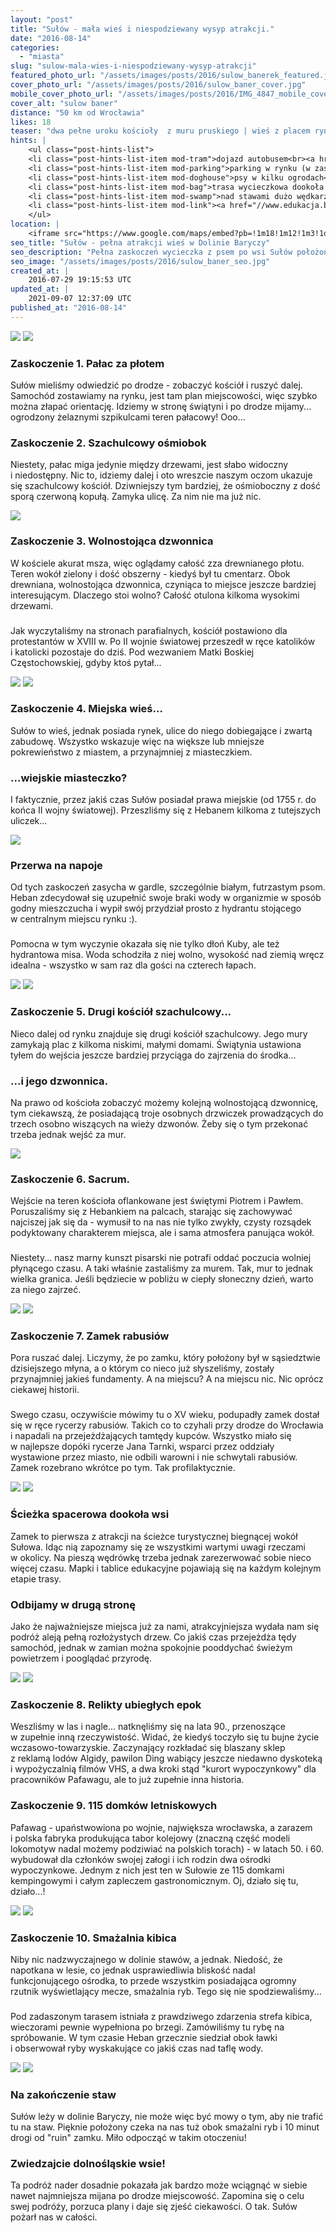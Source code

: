 ```yaml
---
layout: "post"
title: "Sułów - mała wieś i niespodziewany wysyp atrakcji."
date: "2016-08-14"
categories:
  - "miasta"
slug: "sulow-mala-wies-i-niespodziewany-wysyp-atrakcji"
featured_photo_url: "/assets/images/posts/2016/sulow_banerek_featured.jpg"
cover_photo_url: "/assets/images/posts/2016/sulow_baner_cover.jpg"
mobile_cover_photo_url: "/assets/images/posts/2016/IMG_4847_mobile_cover.jpg"
cover_alt: "sulow baner"
distance: "50 km od Wrocławia"
likes: 18
teaser: "dwa pełne uroku kościoły  z muru pruskiego | wieś z placem rynkowym | zielona trasa spacerowa i stawy"
hints: |
    <ul class="post-hints-list">
    <li class="post-hints-list-item mod-tram">dojazd autobusem<br><a href="//www.e-podroznik.pl/1380,83029,13019,rozklad-jazdy-pks-wroclaw-sulow.html" target="_blank">sprawdź na stronie e-podróżnik</a></li>
    <li class="post-hints-list-item mod-parking">parking w rynku (w zasadzie można zatrzymać się wszędzie)</li>
    <li class="post-hints-list-item mod-doghouse">psy w kilku ogrodach</li>
    <li class="post-hints-list-item mod-bag">trasa wycieczkowa dookoła miejscowości</li>
    <li class="post-hints-list-item mod-swamp">nad stawami dużo wędkarzy</li>
    <li class="post-hints-list-item mod-link"><a href="//www.edukacja.barycz.pl/zasoby/?p=100&id_z=803" target="_blank">opis ścieżki przyrodniczej</a></li>
    </ul>
location: |
    <iframe src="https://www.google.com/maps/embed?pb=!1m18!1m12!1m3!1d381118.0880967218!2d16.779346598230315!3d51.13139906294273!2m3!1f0!2f0!3f0!3m2!1i1024!2i768!4f13.1!3m3!1m2!1s0x47055e5d34246aed%3A0x3db449a6a24b9a17!2zU3XFgsOzdw!5e0!3m2!1sen!2spl!4v1471152190817"></iframe>
seo_title: "Sułów - pełna atrakcji wieś w Dolinie Baryczy"
seo_description: "Pełna zaskoczeń wycieczka z psem po wsi Sułów położonej w Dolinie Baryczy. Dwa kościoły szachulcowe, plac rynkowy we wsi i trasa spacerowa wśród stawów to tylko początek!"
seo_image: "/assets/images/posts/2016/sulow_baner_seo.jpg"
created_at: |
    2016-07-29 19:15:53 UTC
updated_at: |
    2021-09-07 12:37:09 UTC
published_at: "2016-08-14"
---
```


<section class="post-section">
  <div class="post-section-photo">
    <img class="desktop" src="{{ '/assets/images/posts/2016/IMG_4831-Edit.jpg' | relative_url }}">
    <img class="mobile" src="{{ '/assets/images/posts/2016/IMG_4831-Edit_cropped.jpg' | relative_url }}">
  </div>
  <div class="post-section-wrapper">
    <section class="post-section-content mod-dog">
      <h1>Zaskoczenie 1. Pałac za płotem</h1>
      <p>
Sułów mieliśmy odwiedzić po drodze - zobaczyć kościół i ruszyć dalej. Samochód zostawiamy na rynku, jest tam plan miejscowości, więc szybko można złapać orientację. Idziemy w stronę świątyni i po drodze mijamy... ogrodzony żelaznymi szpikulcami teren pałacowy! Ooo...
      </p>
    </section>
    <section class="post-section-content mod-human">
      <h1>Zaskoczenie 2. Szachulcowy ośmiobok</h1>
      <p>
Niestety, pałac miga jedynie między drzewami, jest słabo widoczny i niedostępny. Nic to, idziemy dalej i oto wreszcie naszym oczom ukazuje się szachulcowy kościół. Dziwniejszy tym bardziej, że ośmioboczny z dość sporą czerwoną kopułą. Zamyka ulicę. Za nim nie ma już nic.
      </p>
    </section>
  </div>
</section>
<section class="post-section mod-vertical">
  <div class="post-section-photo">
    <img src="{{ '/assets/images/posts/2016/IMG_4834.jpg' | relative_url }}">
  </div>
  <div class="post-section-wrapper">
    <section class="post-section-content mod-dog">
      <h1>Zaskoczenie 3. Wolnostojąca dzwonnica</h1>
      <p>
W kościele akurat msza, więc oglądamy całość zza drewnianego płotu. Teren wokół zielony i dość obszerny - kiedyś był tu cmentarz. Obok drewniana, wolnostojąca dzwonnica, czyniąca to miejsce jeszcze bardziej interesującym. Dlaczego stoi wolno? Całość otulona kilkoma wysokimi drzewami. 
      </p>
    </section>
    <section class="post-section-content mod-human">
      <h1></h1>
      <p>
Jak wyczytaliśmy na stronach parafialnych, kościół postawiono dla protestantów w XVIII w. Po II wojnie światowej przeszedł w ręce katolików i katolicki pozostaje do dziś. Pod wezwaniem Matki Boskiej Częstochowskiej, gdyby ktoś pytał...
      </p>
    </section>
  </div>
</section>
<section class="post-section">
  <div class="post-section-photo">
    <img class="desktop" src="{{ '/assets/images/posts/2016/IMG_4838.jpg' | relative_url }}">
    <img class="mobile" src="{{ '/assets/images/posts/2016/IMG_4838_cropped.jpg' | relative_url }}">
  </div>
  <div class="post-section-wrapper">
    <section class="post-section-content mod-dog">
      <h1>Zaskoczenie 4. Miejska wieś... </h1>
      <p>
Sułów to wieś, jednak posiada rynek, ulice do niego dobiegające i zwartą zabudowę. Wszystko wskazuje więc na większe lub mniejsze pokrewieństwo z miastem, a przynajmniej z miasteczkiem.  
    </section>
    <section class="post-section-content mod-human">
      <h1>...wiejskie miasteczko?</h1>
      <p>
I faktycznie, przez jakiś czas Sułów posiadał prawa miejskie (od 1755 r. do końca II wojny światowej). Przeszliśmy się z Hebanem kilkoma z tutejszych uliczek...
      </p>
      </p>
    </section>
  </div>
</section>
<section class="post-section">
  <div class="post-section-photo mod-border">
    <img src="{{ '/assets/images/posts/2016/IMG_4847.jpg' | relative_url }}">
  </div>
  <div class="post-section-wrapper">
    <section class="post-section-content mod-dog">
      <h1>Przerwa na napoje</h1>
      <p>
Od tych zaskoczeń zasycha w gardle, szczególnie białym, futrzastym psom. Heban zdecydował się uzupełnić swoje braki wody w organizmie w sposób godny mieszczucha i wypił swój przydział prosto z hydrantu stojącego w centralnym miejscu rynku :).
      </p>
    </section>
    <section class="post-section-content mod-human">
      <h1></h1>
      <p>
Pomocna w tym wyczynie okazała się nie tylko dłoń Kuby, ale też hydrantowa misa. Woda schodziła z niej wolno, wysokość nad ziemią wręcz idealna - wszystko w sam raz dla gości na czterech łapach.
      </p>
    </section>
  </div>
</section>
<section class="post-section">
  <div class="post-section-photo">
    <img class="desktop" src="{{ '/assets/images/posts/2016/IMG_4849.jpg' | relative_url }}">
    <img class="mobile" src="{{ '/assets/images/posts/2016/IMG_4849_cropped.jpg' | relative_url }}">
  </div>
  <div class="post-section-wrapper">
    <section class="post-section-content mod-dog">
      <h1>Zaskoczenie 5. Drugi kościół szachulcowy... </h1>
      <p>
Nieco dalej od rynku znajduje się drugi kościół szachulcowy. Jego mury zamykają plac z kilkoma niskimi, małymi domami. Świątynia ustawiona tyłem do wejścia jeszcze bardziej przyciąga do zajrzenia do środka...
      </p>
    </section>
    <section class="post-section-content mod-human">
      <h1>...i jego dzwonnica.</h1>
      <p>
Na prawo od kościoła zobaczyć możemy kolejną wolnostojącą dzwonnicę, tym ciekawszą, że posiadającą troje osobnych drzwiczek prowadzących do trzech osobno wiszących na wieży dzwonów. Żeby się o tym przekonać trzeba jednak wejść za mur.
      </p>
    </section>
  </div>
</section>
<section class="post-section mod-vertical">
  <div class="post-section-photo">
    <img src="{{ '/assets/images/posts/2016/IMG_4852.jpg' | relative_url }}">
  </div>
  <div class="post-section-wrapper">
    <section class="post-section-content mod-dog">
      <h1>Zaskoczenie 6. Sacrum.</h1>
      <p>
Wejście na teren kościoła oflankowane jest świętymi Piotrem i Pawłem. Poruszaliśmy się z Hebankiem na palcach, starając się zachowywać najciszej jak się da - wymusił to na nas nie tylko zwykły, czysty rozsądek podyktowany charakterem miejsca, ale i sama atmosfera panująca wokół.
      </p>
    </section>
    <section class="post-section-content mod-human">
      <h1></h1>
      <p>
Niestety... nasz marny kunszt pisarski nie potrafi oddać poczucia wolniej płynącego czasu. A taki właśnie zastaliśmy za murem. Tak, mur to jednak wielka granica. Jeśli będziecie w pobliżu w ciepły słoneczny dzień, warto za niego zajrzeć.
      </p>
    </section>
  </div>
</section>
<section class="post-section">
  <div class="post-section-photo">
    <img class="desktop" src="{{ '/assets/images/posts/2016/IMG_4864.jpg' | relative_url }}">
    <img class="mobile" src="{{ '/assets/images/posts/2016/IMG_4864_cropped.jpg' | relative_url }}">
  </div>
  <div class="post-section-wrapper">
    <section class="post-section-content mod-dog">
      <h1>Zaskoczenie 7. Zamek rabusiów</h1>
      <p>
Pora ruszać dalej. Liczymy, że po zamku, który położony był w sąsiedztwie dzisiejszego młyna, a o którym co nieco już słyszeliśmy, zostały przynajmniej jakieś fundamenty. A na miejscu? A na miejscu nic. Nic oprócz ciekawej historii.
      </p>
    </section>
    <section class="post-section-content mod-human">
      <h1></h1>
      <p>
Swego czasu, oczywiście mówimy tu o XV wieku, podupadły zamek dostał się w ręce rycerzy rabusiów. Takich co to czyhali przy drodze do Wrocławia i napadali na przejeżdżających tamtędy kupców. Wszystko miało się w najlepsze dopóki rycerze Jana Tarnki, wsparci przez oddziały wystawione przez miasto, nie odbili warowni i nie schwytali rabusiów. Zamek rozebrano wkrótce po tym. Tak profilaktycznie. 
      </p>
    </section>
  </div>
</section>
<section class="post-section">
  <div class="post-section-photo">
    <img class="desktop" src="{{ '/assets/images/posts/2016/IMG_4873.jpg' | relative_url }}">
    <img class="mobile" src="{{ '/assets/images/posts/2016/IMG_4873_cropped.jpg' | relative_url }}">
  </div>
  <div class="post-section-wrapper">
    <section class="post-section-content mod-dog">
      <h1>Ścieżka spacerowa dookoła wsi</h1>
      <p>
Zamek to pierwsza z atrakcji na ścieżce turystycznej biegnącej wokół Sułowa. Idąc nią zapoznamy się ze wszystkimi wartymi uwagi rzeczami w okolicy. Na pieszą wędrówkę trzeba jednak zarezerwować sobie nieco więcej czasu. Mapki i tablice edukacyjne pojawiają się na każdym kolejnym etapie trasy. 
      </p>
    </section>
    <section class="post-section-content mod-human">
      <h1>Odbijamy w drugą stronę</h1>
      <p>
Jako że najważniejsze miejsca już za nami, atrakcyjniejsza wydała nam się podróż aleją pełną rozłożystych drzew. Co jakiś czas przejeżdża tędy samochód, jednak w zamian można spokojnie pooddychać świeżym powietrzem i pooglądać przyrodę.
      </p>
    </section>
  </div>
</section>
<section class="post-section">
  <div class="post-section-photo">
    <img class="desktop" src="{{ '/assets/images/posts/2016/IMG_4879.jpg' | relative_url }}">
    <img class="mobile" src="{{ '/assets/images/posts/2016/IMG_4879_cropped.jpg' | relative_url }}">
  </div>
  <div class="post-section-wrapper">
    <section class="post-section-content mod-dog">
      <h1>Zaskoczenie 8. Relikty ubiegłych epok</h1>
      <p>
Weszliśmy w las i nagle... natknęliśmy się na lata 90., przenoszące w zupełnie inną rzeczywistość. Widać, że kiedyś toczyło się tu bujne życie wczasowo-towarzyskie. Zaczynający rozkładać się blaszany sklep z reklamą lodów Algidy, pawilon Ding wabiący jeszcze niedawno dyskoteką i wypożyczalnią filmów VHS, a dwa kroki stąd "kurort wypoczynkowy" dla pracowników Pafawagu, ale to już zupełnie inna historia.
      </p>
    </section>
    <section class="post-section-content mod-human">
      <h1>Zaskoczenie 9. 115 domków letniskowych</h1>
      <p>
Pafawag - upaństwowiona po wojnie, największa wrocławska, a zarazem i polska fabryka produkująca tabor kolejowy (znaczną część modeli lokomotyw nadal możemy podziwiać na polskich torach) - w latach 50. i 60. wybudował dla członków swojej załogi i ich rodzin dwa ośrodki wypoczynkowe. Jednym z nich jest ten w Sułowie ze 115 domkami kempingowymi i całym zapleczem gastronomicznym. Oj, działo się tu, działo...!
      </p>
    </section>
  </div>
</section>
<section class="post-section" id="smazalnia-kibica">
  <div class="post-section-photo">
    <img class="desktop" src="{{ '/assets/images/posts/2016/IMG_4887.jpg' | relative_url }}">
    <img class="mobile" src="{{ '/assets/images/posts/2016/IMG_4887_cropped.jpg' | relative_url }}">
  </div>
  <div class="post-section-wrapper">
    <section class="post-section-content mod-dog">
      <h1>Zaskoczenie 10. Smażalnia kibica</h1>
      <p>
Niby nic nadzwyczajnego w dolinie stawów, a jednak. Niedość, że napotkana w lesie, co jednak usprawiedliwia bliskość nadal funkcjonującego ośrodka, to przede wszystkim posiadająca ogromny rzutnik wyświetlający mecze, smażalnia ryb. Tego się nie spodziewaliśmy...
      </p>
    </section>
    <section class="post-section-content mod-human">
      <h1></h1>
      <p>
Pod zadaszonym tarasem istniała z prawdziwego zdarzenia strefa kibica, wieczorami pewnie wypełniona po brzegi. Zamówiliśmy tu rybę na spróbowanie. W tym czasie Heban grzecznie siedział obok ławki i obserwował ryby wyskakujące co jakiś czas nad taflę wody.
      </p>
    </section>
  </div>
</section>
<section class="post-section">
  <div class="post-section-photo">
    <img  class="desktop" src="{{ '/assets/images/posts/2016/IMG_4890-Edit.jpg' | relative_url }}">
    <img  class="mobile" src="{{ '/assets/images/posts/2016/IMG_4890-Edit_cropped.jpg' | relative_url }}">
  </div>
  <div class="post-section-wrapper">
    <section class="post-section-content mod-dog">
      <h1>Na zakończenie staw</h1>
      <p>
Sułów leży w dolinie Baryczy, nie może więc być mowy o tym, aby nie trafić tu na staw. Pięknie położony czeka na nas tuż obok smażalni ryb i 10 minut drogi od "ruin" zamku. Miło odpocząć w takim otoczeniu!
      </p>
    </section>
    <section class="post-section-content mod-human">
      <h1>Zwiedzajcie dolnośląskie wsie!</h1>
      <p>
Ta podróż nader dosadnie pokazała jak bardzo może wciągnąć w siebie nawet najmniejsza mijana po drodze miejscowość. Zapomina się o celu swej podróży, porzuca plany i daje się zjeść ciekawości.  O tak. Sułów pożarł nas w całości.
      </p>
    </section>
  </div>
</section>
